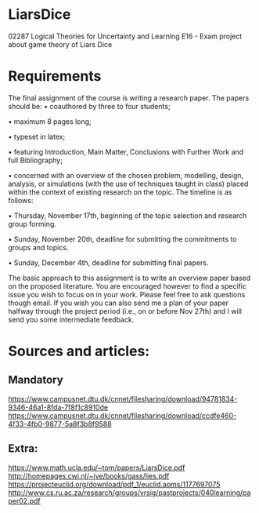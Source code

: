 # LiarsDice
02287 Logical Theories for Uncertainty and Learning E16 - Exam project about game theory of Liars Dice

# Requirements
The final assignment of the course is writing a research paper. The papers
should be:
• coauthored by three to four students;

• maximum 8 pages long;

• typeset in latex;

• featuring Introduction, Main Matter, Conclusions with Further Work and
full Bibliography;

• concerned with an overview of the chosen problem, modelling, design,
analysis, or simulations (with the use of techniques taught in class) placed
within the context of existing research on the topic.
The timeline is as follows:

• Thursday, November 17th, beginning of the topic selection and research
group forming.

• Sunday, November 20th, deadline for submitting the commitments to
groups and topics.

• Sunday, December 4th, deadline for submitting final papers.

The basic approach to this assignment is to write an overview paper based
on the proposed literature. You are encouraged however to find a specific issue
you wish to focus on in your work. Please feel free to ask questions though email.
If you wish you can also send me a plan of your paper halfway through the
project period (i.e., on or before Nov 27th) and I will send you some intermediate
feedback.

# Sources and articles:
## Mandatory
https://www.campusnet.dtu.dk/cnnet/filesharing/download/94781834-9346-46a1-8fda-7f8f1c8910de
https://www.campusnet.dtu.dk/cnnet/filesharing/download/ccdfe460-4f33-4fb0-9877-5a8f3b8f9588

## Extra:
https://www.math.ucla.edu/~tom/papers/LiarsDice.pdf
http://homepages.cwi.nl/~jve/books/gass/lies.pdf
https://projecteuclid.org/download/pdf_1/euclid.aoms/1177697075
http://www.cs.ru.ac.za/research/groups/vrsig/pastprojects/040learning/paper02.pdf

